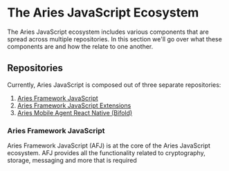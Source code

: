 # The Aries JavaScript Ecosystem

The Aries JavaScript ecosystem includes various components that are spread across multiple repositories. In this section we'll go over what these components are and how the relate to one another.

## Repositories

Currently, Aries JavaScript is composed out of three separate repositories:
1. [Aries Framework JavaScript](framework)
2. [Aries Framework JavaScript Extensions](extensions)
3. [Aries Mobile Agent React Native (Bifold)](bifold)

### Aries Framework JavaScript

Aries Framework JavaScript (AFJ) is at the core of the Aries JavaScript ecosystem. AFJ provides all the functionality related to cryptography, storage, messaging and more that is required 